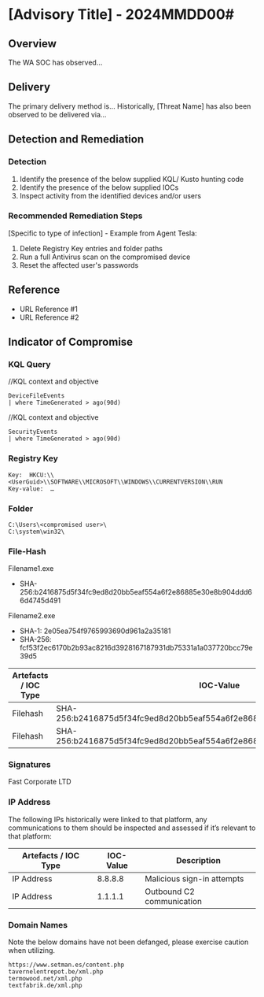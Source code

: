 # [Advisory Title] - 2024MMDD00#

## Overview

The WA SOC has observed…

## Delivery

The primary delivery method is…
Historically, \[Threat Name\] has also been observed to be delivered via…

## Detection and Remediation

### Detection

1. Identify the presence of the below supplied KQL/ Kusto hunting code
1. Identify the presence of the below supplied IOCs
1. Inspect activity from the identified devices and/or users

### Recommended Remediation Steps

\[Specific to type of infection\] - Example from Agent Tesla:

1. Delete Registry Key entries and folder paths
1. Run a full Antivirus scan on the compromised device
1. Reset the affected user's passwords

## Reference

- URL Reference #1
- URL Reference #2

## Indicator of Compromise

### KQL Query

//KQL context and objective

```kusto
DeviceFileEvents  
| where TimeGenerated > ago(90d)
```

//KQL context and objective

```kusto
SecurityEvents  
| where TimeGenerated > ago(90d)
```

### Registry Key

```text
Key:  HKCU:\\<UserGuid>\\SOFTWARE\\MICROSOFT\\WINDOWS\\CURRENTVERSION\\RUN
Key-value:  …
```

### Folder

```text
C:\Users\<compromised user>\
C:\system\win32\
```

### File-Hash

Filename1.exe

- SHA-256:b2416875d5f34fc9ed8d20bb5eaf554a6f2e86885e30e8b904ddd66d4745d491

Filename2.exe

- SHA-1: 2e05ea754f9765993690d961a2a35181
- SHA-256: fcf53f2ec6170b2b93ac8216d3928167187931db75331a1a037720bcc79e39d5

| Artefacts / IOC Type | IOC-Value | Description |
| --- | --- | --- |
| Filehash | SHA-256:b2416875d5f34fc9ed8d20bb5eaf554a6f2e86885e30e8b904ddd66d4745d491 | Downloaded file    |
| Filehash | SHA-256:b2416875d5f34fc9ed8d20bb5eaf554a6f2e86885e30e8b904ddd66d4745d491 | Malicious .js file |

### Signatures

Fast Corporate LTD

### IP Address

The following IPs historically were linked to that platform, any communications to them should be inspected and assessed if it’s relevant to that platform:

| Artefacts / IOC Type | IOC-Value | Description |
| --- | --- | --- |
| IP Address | 8.8.8.8 | Malicious sign-in attempts |
| IP Address | 1.1.1.1 | Outbound C2 communication  |

### Domain Names

Note the below domains have not been defanged, please exercise caution when utilizing.

```text
https://www.setman.es/content.php
tavernelentrepot.be/xml.php
termowood.net/xml.php
textfabrik.de/xml.php
```
